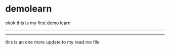 # demolearn
okok
this is my first demo learn
<br>
<hr>
<hr>
this is an one more update to my read.me file
